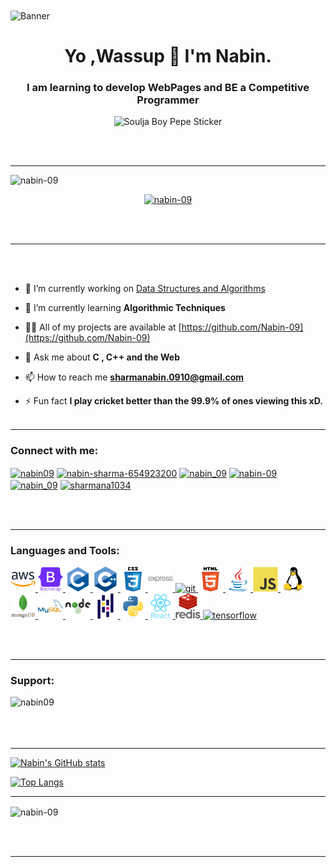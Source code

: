 <img align="center" src="https://user-images.githubusercontent.com/74038190/225813708-98b745f2-7d22-48cf-9150-083f1b00d6c9.gif" alt="Banner" style="width: auto; height: auto;" />


<h1 align="center">Yo ,Wassup 👋 I'm Nabin.</h1>
<h3 align="center">I am learning to develop WebPages and BE a Competitive Programmer</h3>
<p align="center">
  <img src="https://media.tenor.com/itjFesV8_RUAAAAi/soulja-boy-pepe.gif" alt="Soulja Boy Pepe Sticker" style="width: 400px;" />
</p>



<br><br>

---

<p align="left"> <img src="https://komarev.com/ghpvc/?username=nabin-09&label=Profile%20views&color=0e75b6&style=flat" alt="nabin-09" /> </p>

<p align="center"> <a href="https://github.com/ryo-ma/github-profile-trophy"><img src="https://github-profile-trophy.vercel.app/?username=nabin-09" alt="nabin-09" /></a> </p>
<br><br>

---
<br><br>

- 🔭 I’m currently working on [Data Structures and Algorithms](https://github.com/Nabin-09/Data_Structures_and_Algorithms)

- 🌱 I’m currently learning **Algorithmic Techniques**

- 👨‍💻 All of my projects are available at [https://github.com/Nabin-09](https://github.com/Nabin-09)

- 💬 Ask me about **C , C++ and the Web**

- 📫 How to reach me **sharmanabin.0910@gmail.com**

- ⚡ Fun fact **I play cricket better than the 99.9% of ones viewing this xD.**
<br><br>

---

<h3 align="left">Connect with me:</h3>
<p align="left">
<a href="https://dev.to/nabin09" target="blank"><img align="center" src="https://raw.githubusercontent.com/rahuldkjain/github-profile-readme-generator/master/src/images/icons/Social/devto.svg" alt="nabin09" height="30" width="40" /></a>
<a href="https://linkedin.com/in/nabin-sharma-654923200" target="blank"><img align="center" src="https://raw.githubusercontent.com/rahuldkjain/github-profile-readme-generator/master/src/images/icons/Social/linked-in-alt.svg" alt="nabin-sharma-654923200" height="30" width="40" /></a>
<a href="https://www.codechef.com/users/nabin_09" target="blank"><img align="center" src="https://cdn.jsdelivr.net/npm/simple-icons@3.1.0/icons/codechef.svg" alt="nabin_09" height="30" width="40" /></a>
<a href="https://codeforces.com/profile/nabin-09" target="blank"><img align="center" src="https://raw.githubusercontent.com/rahuldkjain/github-profile-readme-generator/master/src/images/icons/Social/codeforces.svg" alt="nabin-09" height="30" width="40" /></a>
<a href="https://www.leetcode.com/nabin_09" target="blank"><img align="center" src="https://raw.githubusercontent.com/rahuldkjain/github-profile-readme-generator/master/src/images/icons/Social/leet-code.svg" alt="nabin_09" height="30" width="40" /></a>
<a href="https://auth.geeksforgeeks.org/user/sharmana1034" target="blank"><img align="center" src="https://raw.githubusercontent.com/rahuldkjain/github-profile-readme-generator/master/src/images/icons/Social/geeks-for-geeks.svg" alt="sharmana1034" height="30" width="40" /></a>
</p>
<br><br>

---

<h3 align="left">Languages and Tools:</h3>
<p align="left"> <a href="https://aws.amazon.com" target="_blank" rel="noreferrer"> <img src="https://raw.githubusercontent.com/devicons/devicon/master/icons/amazonwebservices/amazonwebservices-original-wordmark.svg" alt="aws" width="40" height="40"/> </a> <a href="https://getbootstrap.com" target="_blank" rel="noreferrer"> <img src="https://raw.githubusercontent.com/devicons/devicon/master/icons/bootstrap/bootstrap-plain-wordmark.svg" alt="bootstrap" width="40" height="40"/> </a> <a href="https://www.cprogramming.com/" target="_blank" rel="noreferrer"> <img src="https://raw.githubusercontent.com/devicons/devicon/master/icons/c/c-original.svg" alt="c" width="40" height="40"/> </a> <a href="https://www.w3schools.com/cpp/" target="_blank" rel="noreferrer"> <img src="https://raw.githubusercontent.com/devicons/devicon/master/icons/cplusplus/cplusplus-original.svg" alt="cplusplus" width="40" height="40"/> </a> <a href="https://www.w3schools.com/css/" target="_blank" rel="noreferrer"> <img src="https://raw.githubusercontent.com/devicons/devicon/master/icons/css3/css3-original-wordmark.svg" alt="css3" width="40" height="40"/> </a> <a href="https://expressjs.com" target="_blank" rel="noreferrer"> <img src="https://raw.githubusercontent.com/devicons/devicon/master/icons/express/express-original-wordmark.svg" alt="express" width="40" height="40"/> </a> <a href="https://git-scm.com/" target="_blank" rel="noreferrer"> <img src="https://www.vectorlogo.zone/logos/git-scm/git-scm-icon.svg" alt="git" width="40" height="40"/> </a> <a href="https://www.w3.org/html/" target="_blank" rel="noreferrer"> <img src="https://raw.githubusercontent.com/devicons/devicon/master/icons/html5/html5-original-wordmark.svg" alt="html5" width="40" height="40"/> </a> <a href="https://www.java.com" target="_blank" rel="noreferrer"> <img src="https://raw.githubusercontent.com/devicons/devicon/master/icons/java/java-original.svg" alt="java" width="40" height="40"/> </a> <a href="https://developer.mozilla.org/en-US/docs/Web/JavaScript" target="_blank" rel="noreferrer"> <img src="https://raw.githubusercontent.com/devicons/devicon/master/icons/javascript/javascript-original.svg" alt="javascript" width="40" height="40"/> </a> <a href="https://www.linux.org/" target="_blank" rel="noreferrer"> <img src="https://raw.githubusercontent.com/devicons/devicon/master/icons/linux/linux-original.svg" alt="linux" width="40" height="40"/> </a> <a href="https://www.mongodb.com/" target="_blank" rel="noreferrer"> <img src="https://raw.githubusercontent.com/devicons/devicon/master/icons/mongodb/mongodb-original-wordmark.svg" alt="mongodb" width="40" height="40"/> </a> <a href="https://www.mysql.com/" target="_blank" rel="noreferrer"> <img src="https://raw.githubusercontent.com/devicons/devicon/master/icons/mysql/mysql-original-wordmark.svg" alt="mysql" width="40" height="40"/> </a> <a href="https://nodejs.org" target="_blank" rel="noreferrer"> <img src="https://raw.githubusercontent.com/devicons/devicon/master/icons/nodejs/nodejs-original-wordmark.svg" alt="nodejs" width="40" height="40"/> </a> <a href="https://pandas.pydata.org/" target="_blank" rel="noreferrer"> <img src="https://raw.githubusercontent.com/devicons/devicon/2ae2a900d2f041da66e950e4d48052658d850630/icons/pandas/pandas-original.svg" alt="pandas" width="40" height="40"/> </a> <a href="https://www.python.org" target="_blank" rel="noreferrer"> <img src="https://raw.githubusercontent.com/devicons/devicon/master/icons/python/python-original.svg" alt="python" width="40" height="40"/> </a> <a href="https://reactjs.org/" target="_blank" rel="noreferrer"> <img src="https://raw.githubusercontent.com/devicons/devicon/master/icons/react/react-original-wordmark.svg" alt="react" width="40" height="40"/> </a> <a href="https://redis.io" target="_blank" rel="noreferrer"> <img src="https://raw.githubusercontent.com/devicons/devicon/master/icons/redis/redis-original-wordmark.svg" alt="redis" width="40" height="40"/> </a> <a href="https://www.tensorflow.org" target="_blank" rel="noreferrer"> <img src="https://www.vectorlogo.zone/logos/tensorflow/tensorflow-icon.svg" alt="tensorflow" width="40" height="40"/> </a> </p>
<br><br>

---

<h3 align="left">Support:</h3>
<p><a href="https://www.buymeacoffee.com/nabin09"> <img align="left" src="https://cdn.buymeacoffee.com/buttons/v2/default-yellow.png" height="50" width="210" alt="nabin09" /></a></p><br><br>
<br><br>

---
[![Nabin's GitHub stats](https://github-readme-stats.vercel.app/api?username=nabin-09&show_icons=true&layout=compact&theme=dark)](https://github.com/nabin-09)

[![Top Langs](https://github-readme-stats.vercel.app/api/top-langs/?username=nabin-09&layout=compact&theme=dark)](https://github.com/nabin-09)


---

<p><img align="center" src="https://github-readme-streak-stats.herokuapp.com/?user=nabin-09&" alt="nabin-09" /></p>
<br><br>

---
